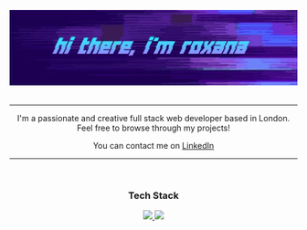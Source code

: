 ![banner](https://github.com/roxana-florea/roxana-florea/blob/main/IMG_20210316_172600.jpg)</br></br>
<hr/>
<p align="center">I'm a passionate and creative full stack web developer based in London. Feel free to browse through my projects!</p>
<p align="center">You can contact me on <a href="https://www.linkedin.com/in/roxana-florea-53155a83/">LinkedIn</a>
<hr/></br>
<h3 align="center">Tech Stack</h3>


<a href="https://github.com/jstrieb/github-stats" align="center">


![](https://github.com/roxana-florea/git-stats/blob/master/generated/languages.svg)
![](https://github.com/roxana-florea/git-stats/blob/master/generated/overview.svg)

</a>

